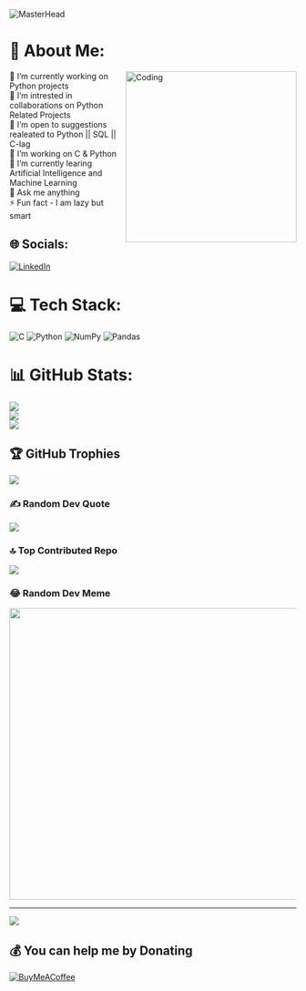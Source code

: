 ![MasterHead](https://indoanalytica.com/static/images/bannerr.gif)

# 💫 About Me:
<img align="right" alt="Coding" width="300" src="https://cdn.dribbble.com/users/1059583/screenshots/4171367/coding-freak.gif">
🔭 I’m currently working on  Python projects <br>👯 I’m intrested in collaborations on Python Related Projects<br>🤝 I’m open to suggestions realeated to Python || SQL || C-lag <br>🌱 I’m working on C & Python  <br>🌱 I’m currently learing  Artificial Intelligence and Machine Learning <br>💬 Ask me anything  <br>⚡ Fun fact - I am lazy but smart

## 🌐 Socials:
[![LinkedIn](https://img.shields.io/badge/LinkedIn-%230077B5.svg?logo=linkedin&logoColor=white)](https://www.linkedin.com/in/niteesh-kumar-3826631b4/) 

# 💻 Tech Stack:
![C](https://img.shields.io/badge/c-%2300599C.svg?style=plastic&logo=c&logoColor=white) ![Python](https://img.shields.io/badge/python-3670A0?style=plastic&logo=python&logoColor=ffdd54) ![NumPy](https://img.shields.io/badge/numpy-%23013243.svg?style=plastic&logo=numpy&logoColor=white) ![Pandas](https://img.shields.io/badge/pandas-%23150458.svg?style=plastic&logo=pandas&logoColor=white)
# 📊 GitHub Stats:
![](https://github-readme-stats.vercel.app/api?username=Ni30sh&theme=radical&hide_border=true&include_all_commits=false&count_private=false)<br/>
![](https://github-readme-streak-stats.herokuapp.com/?user=Ni30sh&theme=radical&hide_border=true)<br/>
![](https://github-readme-stats.vercel.app/api/top-langs/?username=Ni30sh&theme=radical&hide_border=true&include_all_commits=false&count_private=false&layout=compact)

## 🏆 GitHub Trophies
![](https://github-profile-trophy.vercel.app/?username=Ni30sh&theme=radical&no-frame=true&no-bg=true&margin-w=4)

### ✍️ Random Dev Quote
![](https://quotes-github-readme.vercel.app/api?type=vetical&theme=dark)

### 🔝 Top Contributed Repo
![](https://github-contributor-stats.vercel.app/api?username=Ni30sh&limit=5&theme=radical&combine_all_yearly_contributions=true)

### 😂 Random Dev Meme
<img src="https://rm.up.railway.app/" width="512px"/>

---
[![](https://visitcount.itsvg.in/api?id=Ni30sh&icon=0&color=5)](https://visitcount.itsvg.in)

## 💰 You can help me by Donating
[![BuyMeACoffee](https://img.shields.io/badge/Buy%20Me%20a%20Coffee-ffdd00?style=for-the-badge&logo=buy-me-a-coffee&logoColor=black)](https://buymeacoffee.com/pikoder2) 
  
  
  
